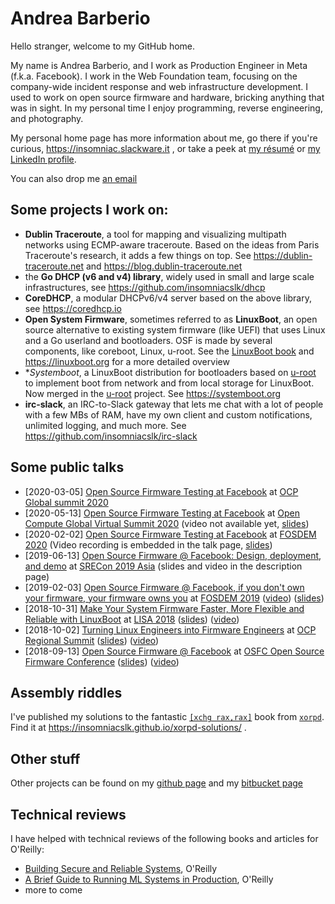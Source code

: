 # Andrea Barberio

Hello stranger, welcome to my GitHub home.

My name is Andrea Barberio, and I work as Production Engineer in Meta (f.k.a. Facebook).
I work in the Web Foundation team, focusing on the company-wide incident response and web
infrastructure development. I used to work on open source firmware and hardware, bricking
anything that was in sight.
In my personal time I enjoy programming, reverse engineering, and photography.

My personal home page has more information about me, go there if you're curious, https://insomniac.slackware.it ,
or take a peek at [my r&eacute;sum&eacute;](https://insomniac.slackware.it/static/resume_barberio.pdf)
or [my LinkedIn profile](https://ie.linkedin.com/in/barberio).

You can also drop me [an email](https://insomniac.slackware.it/pages/email)

## Some projects I work on:
* **Dublin Traceroute**, a tool for mapping and visualizing multipath networks using ECMP-aware traceroute. Based on the ideas from Paris Traceroute's research, it adds a few things on top. See https://dublin-traceroute.net and https://blog.dublin-traceroute.net
* the **Go DHCP (v6 and v4) library**, widely used in small and large scale infrastructures, see https://github.com/insomniacslk/dhcp
* **CoreDHCP**, a modular DHCPv6/v4 server based on the above library, see https://coredhcp.io
* **Open System Firmware**, sometimes referred to as **LinuxBoot**, an open source alternative to existing system firmware (like UEFI) that uses Linux and a Go userland and bootloaders. OSF is made by several components, like coreboot, Linux, u-root. See the [LinuxBoot book](https://github.com/linuxboot/book) and https://linuxboot.org for a more detailed overview
* **Systemboot*, a LinuxBoot distribution for bootloaders based on [u-root](github.com/u-root/u-root) to implement boot from network and from local storage for LinuxBoot. Now merged in the [u-root](https://github.com/u-root/u-root) project. See https://systemboot.org
* **irc-slack**, an IRC-to-Slack gateway that lets me chat with a lot of people with a few MBs of RAM, have my own client and custom notifications, unlimited logging, and much more. See https://github.com/insomniacslk/irc-slack

## Some public talks

* [2020-03-05] [Open Source Firmware Testing at Facebook](https://2020ocpglobalsummit.sched.com/event/YsVh/open-source-firmware-testing-at-facebook) at [OCP Global summit 2020](https://www.opencompute.org/summit/global-summit)
* [2020-05-13] [Open Source Firmware Testing at Facebook](https://sched.co/bXWQ) at [Open Compute Global Virtual Summit 2020](https://www.opencompute.org/summit/virtual-summit) (video not available yet, [slides](/static/2020_ocp_virtual_summit_contest.pdf))
* [2020-02-02] [Open Source Firmware Testing at Facebook](https://fosdem.org/2020/schedule/event/firmware_test/) at [FOSDEM 2020](https://fosdem.org/2020/) (Video recording is embedded in the talk page, [slides](/static/2020_fosdem_contest.pdf))
* [2019-06-13] [Open Source Firmware @ Facebook: Design, deployment, and demo](https://www.usenix.org/conference/srecon19asia/presentation/barberio) at [SRECon 2019 Asia](https://www.usenix.org/conference/srecon19asia) (slides and video in the description page)
* [2019-02-03] [Open Source Firmware @ Facebook, if you don't own your firmware, your firmware owns you](https://fosdem.org/2019/schedule/event/open_source_firmware_at_facebook/) at [FOSDEM 2019](https://fosdem.org/2019) ([video](https://video.fosdem.org/2019/K.4.401/open_source_firmware_at_facebook.mp4)) ([slides](https://insomniac.slackware.it/static/2019_fosdem_linuxboot_at_facebook.pdf ))
* [2018-10-31] [Make Your System Firmware Faster, More Flexible and Reliable with LinuxBoot](https://www.usenix.org/conference/lisa18/presentation/barberio) at [LISA 2018](https://www.usenix.org/conference/lisa18) ([slides](/static/2018_lisa_linuxboot_at_facebook.pdf )) ([video](
https://www.youtube.com/watch?time_continue=2&v=3mgpZc5fxgw))
* [2018-10-02] [Turning Linux Engineers into Firmware Engineers](https://2018ocpregionalsummit.sched.com/event/F8ax/turning-linux-engineers-into-firmware-engineers) at [OCP Regional Summit](https://www.opencompute.org/summit/regional-summit-2018) ([slides](/static/2018_ocp_regional_summit_linuxboot_at_facebook.pdf)) ([video](https://www.youtube.com/watch?v=i84df1z6mdI))
* [2018-09-13] [Open Source Firmware @ Facebook](https://osfc.io/talks/open-source-firmware-facebook) at [OSFC Open Source Firmware Conference](https://osfc.io) ([slides](/static/2018_osfc_linuxboot_at_facebook.pdf)) ([video](https://www.youtube.com/watch?v=eKVSBESoKUc))

## Assembly riddles

I've published my solutions to the fantastic
[`[xchg rax,rax]`](https://www.xorpd.net/pages/xchg_rax/snip_00.html)
book from [`xorpd`](https://xorpd.net). Find it at
https://insomniacslk.github.io/xorpd-solutions/ .

## Other stuff

Other projects can be found on my
[github page](https://github.com/insomniacslk) and my
[bitbucket page](https://bitbucket.org/insomniacslk)

## Technical reviews

I have helped with technical reviews of the following books and articles for O'Reilly:

* [Building Secure and Reliable Systems](https://landing.google.com/sre/resources/foundationsandprinciples/srs-book/), O'Reilly
* [A Brief Guide to Running ML Systems in Production](https://www.oreilly.com/content/a-brief-guide-to-running-ml-systems-in-production/), O'Reilly
* more to come

